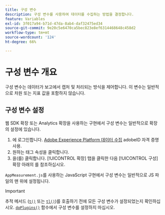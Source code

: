```yaml
---
title: 구성 변수
description: 구성 변수를 사용하여 데이터를 수집하는 방법을 결정합니다.
feature: Variables
exl-id: 3f017a94-b71d-47da-8ab4-daf32475ed34
source-git-commit: 9e20c5e6470ca5bec823e8ef6314468648c458d2
workflow-type: tm+mt
source-wordcount: '124'
ht-degree: 66%

---
```


# 구성 변수 개요

구성 변수는 데이터가 보고에서 캡처 및 처리되는 방식을 제어합니다. 이 변수는 일반적으로 차원 또는 지표 값을 포함하지 않습니다.

## 구성 변수 설정

웹 SDK 확장 또는 Analytics 확장을 사용하는 구현에서 구성 변수는 일반적으로 확장의 설정에 있습니다.

1. 에 로그인합니다. [Adobe Experience Platform 데이터 수집](https://experience.adobe.com/data-collection) adobeID 자격 증명 사용.
1. 원하는 태그 속성을 클릭합니다.
1. 을(를) 클릭합니다. [!UICONTROL 확장] 탭을 클릭한 다음 [!UICONTROL 구성] 확장 아래의 를 참조하십시오.

`AppMeasurement.js`를 사용하는 JavaScript 구현에서 구성 변수는 일반적으로 JS 파일의 맨 위에 설정됩니다.

>[!IMPORTANT]
>
>추적 메서드 ([`t()`](../functions/t-method.md) 또는 [`tl()`](../functions/tl-method.md))를 호출하기 전에 모든 구성 변수가 설정되었는지 확인하십시오. [`doPlugins()`](../functions/doplugins.md) 함수에서 구성 변수를 설정하지 마십시오.
